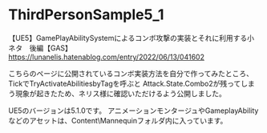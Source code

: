 # ThirdPersonSample5_1

【UE5】GamePlayAbilitySystemによるコンボ攻撃の実装とそれに利用する小ネタ　後編【GAS】
https://lunanelis.hatenablog.com/entry/2022/06/13/041602

こちらのページに公開されているコンボ実装方法を自分で作ってみたところ、TickでTryActivateAbilitiesbyTagを呼ぶと
Attack.State.Combo2が残ってしまう現象が起きたため、ネリス様に確認いただけるよう公開しました。

UE5のバージョンは5.1.0です。
アニメーションモンタージュやGameplayAbilityなどのアセットは、Content\Mannequinフォルダ内に入っています。
